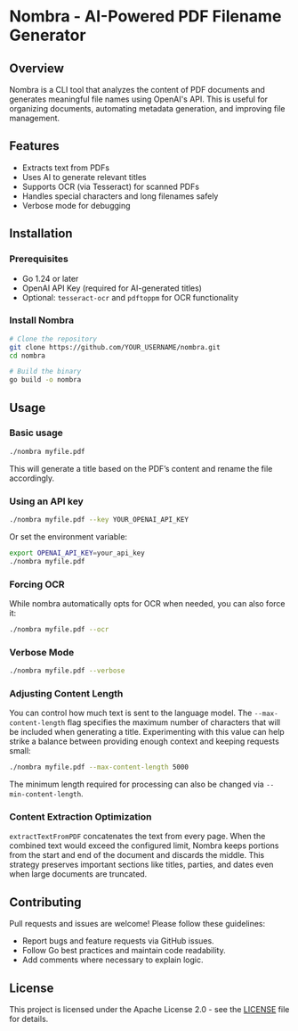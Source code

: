 # Nombra - AI-Powered PDF Filename Generator

## Overview
Nombra is a CLI tool that analyzes the content of PDF documents and generates meaningful file names using OpenAI's API. This is useful for organizing documents, automating metadata generation, and improving file management.

## Features
- Extracts text from PDFs
- Uses AI to generate relevant titles
- Supports OCR (via Tesseract) for scanned PDFs
- Handles special characters and long filenames safely
- Verbose mode for debugging

## Installation

### Prerequisites
- Go 1.24 or later
- OpenAI API Key (required for AI-generated titles)
- Optional: `tesseract-ocr` and `pdftoppm` for OCR functionality

### Install Nombra
```sh
# Clone the repository
git clone https://github.com/YOUR_USERNAME/nombra.git
cd nombra

# Build the binary
go build -o nombra
```

## Usage

### Basic usage
```sh
./nombra myfile.pdf
```
This will generate a title based on the PDF’s content and rename the file accordingly.

### Using an API key
```sh
./nombra myfile.pdf --key YOUR_OPENAI_API_KEY
```
Or set the environment variable:
```sh
export OPENAI_API_KEY=your_api_key
./nombra myfile.pdf
```

### Forcing OCR
While nombra automatically opts for OCR when needed, you can also force it:
```sh
./nombra myfile.pdf --ocr
```

### Verbose Mode
```sh
./nombra myfile.pdf --verbose
```

### Adjusting Content Length
You can control how much text is sent to the language model. The
`--max-content-length` flag specifies the maximum number of characters that will
be included when generating a title. Experimenting with this value can help
strike a balance between providing enough context and keeping requests small:

```sh
./nombra myfile.pdf --max-content-length 5000
```

The minimum length required for processing can also be changed via
`--min-content-length`.

### Content Extraction Optimization
`extractTextFromPDF` concatenates the text from every page. When the combined
text would exceed the configured limit, Nombra keeps portions from the start and
end of the document and discards the middle. This strategy preserves important
sections like titles, parties, and dates even when large documents are truncated.

## Contributing
Pull requests and issues are welcome! Please follow these guidelines:
- Report bugs and feature requests via GitHub issues.
- Follow Go best practices and maintain code readability.
- Add comments where necessary to explain logic.

## License
This project is licensed under the Apache License 2.0 - see the [LICENSE](LICENSE) file for details.

